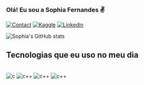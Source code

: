 ### Olá! Eu sou a Sophia Fernandes ✌️

[![Contact](https://img.shields.io/badge/Gmail-D14836?style=for-the-badge&logo=gmail&logoColor=white)](https://sophiaferch@gmail.com)
[![Kaggle](https://img.shields.io/badge/Kaggle-20BEFF?style=for-the-badge&logo=Kaggle&logoColor=white)](https://kaggle.com/sophiacfernandes)
[![Linkedin](https://img.shields.io/badge/LinkedIn-0077B5?style=for-the-badge&logo=linkedin&logoColor=white)](https://linkedin.com/sophiacfernandes)

![Sophia's GitHub stats](https://github-readme-stats.vercel.app/api?username=SophiaCFernandes&show_icons=true&theme=dracula)


## Tecnologias que eu uso no meu dia

<div style="display: inline_block"><br/>
    <img align="center" alt="c" src= "https://img.shields.io/badge/C-00599C?style=for-the-badge&logo=c&logoColor=white" /> 
    <img align="center" alt="c++" src= "https://img.shields.io/badge/C%2B%2B-00599C?style=for-the-badge&logo=c%2B%2B&logoColor=white" /> 
    <img align="center" alt="c++" src= "https://img.shields.io/badge/Arduino_IDE-00979D?style=for-the-badge&logo=arduino&logoColor=white" /> 
    <img align="center" alt="c++" src= "https://img.shields.io/badge/Visual_Studio_Code-0078D4?style=for-the-badge&logo=visual%20studio%20code&logoColor=white" /> 
</div>


